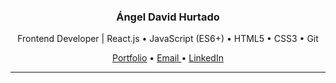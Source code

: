 <h3 align="center">Ángel David Hurtado</h3>

<p align="center">
	Frontend Developer | React.js • JavaScript (ES6+) • HTML5 • CSS3 • Git
</p>

<p align="center">
  <a href="https://angeldavidhurtado.github.io/">Portfolio</a> •
	<a href="mailto:angeldavidhurtado.dev@gmail.com?subject=Revisamos tu GitHub - Hablemos&amp;body=Hola Ángel,%0D%0A%0D%0ASoy [tu nombre] de [nombre empresa opcional]. Hemos revisado tu GitHub y nos gustaría [asunto]" aria-label="email">
		Email
	</a> •
	<a href="https://www.linkedin.com/in/angel-david-hurtado/">LinkedIn</a>
</p>

---
